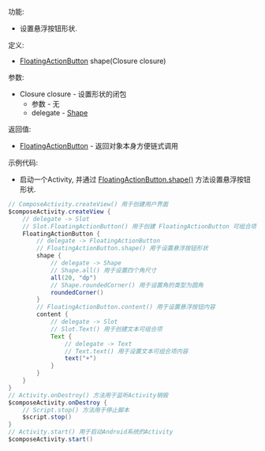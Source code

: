 功能:

+ 设置悬浮按钮形状.

定义:

+ [FloatingActionButton](/API/UI/Compose/Widget/FloatingActionButton/README.md) shape(Closure closure)

参数:

+ Closure closure - 设置形状的闭包
    + 参数 - 无
    + delegate - [Shape](/API/UI/Compose/Theme/Shape/Shape/README.md)

返回值:

+ [FloatingActionButton](/API/UI/Compose/Widget/FloatingActionButton/README.md) - 返回对象本身方便链式调用

示例代码:

+ 启动一个Activity,
  并通过 [FloatingActionButton.shape()](/API/UI/Compose/Widget/FloatingActionButton/README.md?id=shape)
  方法设置悬浮按钮形状.

```groovy
// ComposeActivity.createView() 用于创建用户界面
$composeActivity.createView {
    // delegate -> Slot
    // Slot.FloatingActionButton() 用于创建 FloatingActionButton 可组合项
    FloatingActionButton {
        // delegate -> FloatingActionButton
        // FloatingActionButton.shape() 用于设置悬浮按钮形状
        shape {
            // delegate -> Shape
            // Shape.all() 用于设置四个角尺寸
            all(20, "dp")
            // Shape.roundedCorner() 用于设置角的类型为圆角
            roundedCorner()
        }
        // FloatingActionButton.content() 用于设置悬浮按钮内容
        content {
            // delegate -> Slot
            // Slot.Text() 用于创建文本可组合项
            Text {
                // delegate -> Text
                // Text.text() 用于设置文本可组合项内容
                text("+")
            }
        }
    }
}
// Activity.onDestroy() 方法用于监听Activity销毁
$composeActivity.onDestroy {
    // Script.stop() 方法用于停止脚本
    $script.stop()
}
// Activity.start() 用于启动Android系统的Activity
$composeActivity.start()
```